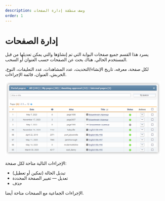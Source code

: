 ```yaml
---
description: وصف منطقة إدارة الصفحات
order: 1
---
```


# إدارة الصفحات

يسرد هذا القسم جميع صفحات البوابة التي تم إنشاؤها والتي يمكن تعديلها من قبل المستخدم الحالي. هناك بحث عن الصفحات حسب العنوان أو السحب.

لكل صفحة، معرفه، تاريخ الإنشاء/التحديث، عدد المشاهدات، عدد التعليقات، النوع، الخربش، العنوان، قائمة الإجراءات.

![Manage pages](manage_pages.png)

الإجراءات التالية متاحة لكل صفحة:

- تبديل الحالة (تمكين أو تعطيل)
- تعديل — تغيير الصفحة المحددة
- حذف

الإجراءات الجماعية مع الصفحات متاحة أيضا.
